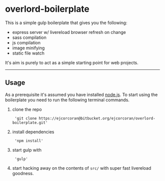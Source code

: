# overlord-boilerplate

This is a simple gulp boilerplate that gives you the following:

* express server w/ livereload browser refresh on change
* sass compilation
* js compilation
* image minifying
* static file watch

It's aim is purely to act as a simple starting point for web projects.

* * *

## Usage

As a prerequisite it's assumed you have installed [node.js](http://nodejs.org). To start using the boilerplate you need to run the following terminal commands.

1. clone the repo

		'git clone https://ejcorcoran@bitbucket.org/ejcorcoran/overlord-boilerplate.git'

2. install dependencies

		'npm install'

3. start gulp with
		
		'gulp'

4. start hacking away on the contents of `src/` with super fast livereload goodness.
